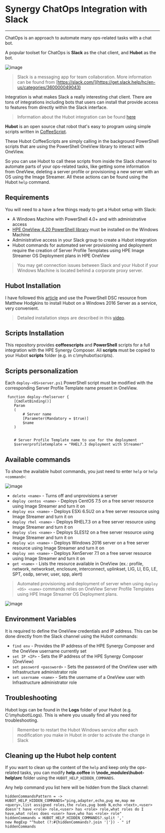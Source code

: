 # Synergy ChatOps Integration with Slack
----

ChatOps is an approach to automate many ops-related tasks with a chat bot. 

A popular toolset for ChatOps is **Slack** as the chat client, and **Hubot** as the bot.

![image](https://user-images.githubusercontent.com/13134334/59289960-a6dcdd00-8c77-11e9-8d87-53de017e2460.png)

> Slack is a messaging app for team collaboration. More information can be found from [https://slack.com/](https://get.slack.help/hc/en-us/categories/360000049043)

Integration is what makes Slack a really interesting chat client. There are tons of integrations including bots that users can install that provide access to features from directly within the Slack interface. 

> Information about the Hubot integration can be found [here](https://slack.com/apps/A0F7XDU93-hubot)
 
**Hubot** is an open source chat robot that's easy to program using simple scripts written in [CoffeeScript](https://en.wikipedia.org/wiki/CoffeeScript). 

These Hubot CoffeeScripts are simply calling in the background PowerShell scripts that are using the PowerShell OneView library to interact with OneView. 

So you can use Hubot to call these scripts from inside the Slack channel to automate parts of your ops-related tasks, like getting some information from OneView, deleting a server profile or provisioning a new server with an OS using the Image Streamer. All these actions can be found using the Hubot ``help`` command.

## Requirements
You will need to a have a few things ready to get a Hubot setup with Slack:

* A Windows Machine with PowerShell 4.0+ and with administrative access
* [HPE OneView 4.20 PowerShell library](https://github.com/HewlettPackard/POSH-HPOneView) must be installed on the Windows Machine
* Administrative access in your Slack group to create a Hubot integration
* Hubot commands for automated server provisioning and deployment require the creation of Server Profile Templates using HPE Image Streamer OS Deployment plans in HPE OneView

> You may get connection issues between Slack and your Hubot if your Windows Machine is located behind a corporate proxy server.

## Hubot Installation
I have followed this [article](https://hodgkins.io/chatops-on-windows-with-hubot-and-powershell) and use the PowerShell DSC resource from Matthew Hodgkins to install Hubot on a Windows 2016 Server as a service, very convenient. 
> Detailed installation steps are described in this [video](https://www.youtube.com/watch?v=Gh-vYprIo7c).

## Scripts Installation
This repository provides **coffeescripts** and **PowerShell** scripts for a full integration with the HPE Synergy Composer. 
All **scripts** must be copied to your Hubot **scripts** folder (e.g. in c:\myhubot\scripts).  

## Scripts personalization
Each `deploy-<OS>server.ps1` PowerShell script must be modified with the corresponding Server Profile Template name present in OneView. 
 
```
 function deploy-rhelserver {
    [CmdletBinding()]
    Param
    (
        # Server name
        [Parameter(Mandatory = $true)]
        $name 
    )
 
 
    # Server Profile Template name to use for the deployment
    $serverprofiletemplate = "RHEL7.3 deployment with Streamer"

```

## Available commands
To show the available hubot commands, you just need to enter `help` or `help <command>`:

![image](https://user-images.githubusercontent.com/13134334/59419033-62158b00-8dca-11e9-8954-63ea7ea4cc28.png)

* `delete <name>` - Turns off and unprovisions a server
* `deploy centos <name>` - Deploys CentOS 7.5 on a free server resource using Image Streamer and turn it on 
* `deploy esx <name>` - Deploys ESXi 6.5U2 on a free server resource using Image Streamer and turn it on
* `deploy rhel <name>` - Deploys RHEL7.3 on a free server resource using Image Streamer and turn it on
* `deploy sles <name>` - Deploys SLES12 on a free server resource using Image Streamer and turn it on 
* `deploy win <name>` - Deploys Windows 2016 server on a free server resource using Image Streamer and turn it on
* `deploy xen <name>` - Deploys XenServer 7.1 on a free server resource using Image Streamer and turn it on
* `get <name>` - Lists the resource available in OneView (ex.: profile, network, networkset, enclosure, interconnect, uplinkset, LIG, LI, EG, LE, SPT, osdp, server, user, spp, alert)

> Automated provisioning and deployment of server when using `deploy <OS> <name>` commands relies on OneView Server Profile Templates using HPE Image Streamer OS Deployment plans.


![image](https://user-images.githubusercontent.com/13134334/59416969-abfc7200-8dc6-11e9-8f6a-089bad7fc8d3.png)


## Environment Variables
It is required to define the OneView credentials and IP address. This can be done directly from the Slack channel using the Hubot commands: 
 
* `find env` - Provides the IP address of the HPE Synergy Composer and the OneView username currently set  
* `set IP <IP>` - Sets the IP address of the HPE Synergy Composer (OneView)
* `set password <password>` - Sets the password of the OneView user with Infrastructure administrator role  
* `set username <name>` - Sets the username of a OneView user with Infrastructure administrator role

## Troubleshooting
Hubot logs can be found in the **Logs** folder of your Hubot (e.g. C:\myhubot\Logs). This is where you usually find all you need for troubleshooting.

> Remember to restart the Hubot Windows service after each modification you make in Hubot in order to activate the change in Slack

## Cleaning up the Hubot help content
If you want to clean up the content of the ``help`` and keep only the ops-related tasks, you can modify **help.coffee** in **\node_modules\hubot-help\src** folder using the ``HUBOT_HELP_HIDDEN_COMMANDS``.   

Any help command you list here will be hidden from the Slack channel:

```
hiddenCommandsPattern = -> HUBOT_HELP_HIDDEN_COMMANDS="ping,adapter,echo,pug me,map me <query>,list assigned roles,the rules,pug bomb N,echo <text>,<user> doesn't have <role> role,<user> has <role> role,what roles do I have,what roles does <user> have,who has <role> role"
hiddenCommands = HUBOT_HELP_HIDDEN_COMMANDS?.split ','
new RegExp "^hubot (?:#{hiddenCommands?.join '|'}) - " if hiddenCommands
```
